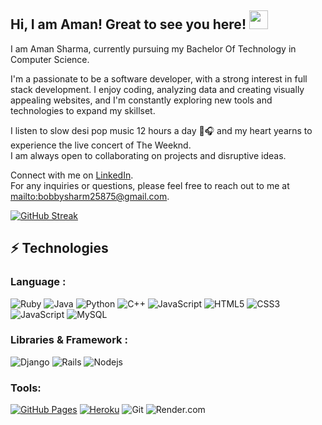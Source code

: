 ## Hi, I am Aman! Great to see you here! <img src="https://raw.githubusercontent.com/aemmadi/aemmadi/master/wave.gif" width="30px">

I am Aman Sharma, currently pursuing my Bachelor Of Technology in Computer Science. <br>

I'm a passionate to be a software developer, with a strong interest in full stack development.
I enjoy coding, analyzing data and creating visually appealing websites, and I'm constantly exploring new tools and technologies to expand my skillset. <br>

I listen to slow desi pop music 12 hours a day 🎵🎧 and my heart yearns to experience the live concert of The Weeknd. <br>
I am always open to collaborating on projects and disruptive ideas. 

Connect with me on [LinkedIn](https://www.linkedin.com/in/aman-sharma-7367a7221/).<br>
For any inquiries or questions, please feel free to reach out to me at [mailto:bobbysharm25875@gmail.com](mailto:bobbysharm25875@gmail.com).

[![GitHub Streak](http://github-readme-streak-stats.herokuapp.com?user=thekudosstatus02&theme=dark)](https://git.io/streak-stats)

## ⚡ Technologies

### Language :

![Ruby](https://img.shields.io/badge/Ruby-💎-red)
![Java](https://img.shields.io/badge/-java-E34A86?style=flat-square&logo=java)
![Python](https://img.shields.io/badge/-Python-black?style=flat-square&logo=Python)
![C++](https://img.shields.io/badge/-C++-00599C?style=flat-square&logo=c)
![JavaScript](https://img.shields.io/badge/-JavaScript-black?style=flat-square&logo=javascript)
![HTML5](https://img.shields.io/badge/-HTML5-E34F26?style=flat-square&logo=html5&logoColor=white)
![CSS3](https://img.shields.io/badge/-CSS3-1572B6?style=flat-square&logo=css3)
![JavaScript](https://img.shields.io/badge/-JavaScript-007ACC?style=flat-square&logo=typescript)
![MySQL](https://img.shields.io/badge/-MySQL-black?style=flat-square&logo=mysql)
### Libraries & Framework :

![Django](https://img.shields.io/badge/-Django-black?style=flat-square&logo=react)
![Rails](https://img.shields.io/badge/Rails-[R]-orange)
![Nodejs](https://img.shields.io/badge/-Nodejs-black?style=flat-square&logo=Node.js)

### Tools:

<a href="#"><img alt="GitHub Pages" src="https://img.shields.io/badge/GitHub%20Pages-%23327FC7.svg?logo=github&logoColor=white"></a> 
<a href="#"><img alt="Heroku" src="https://img.shields.io/badge/Heroku%20-%23430098.svg?logo=heroku&logoColor=white"></a>
![Git](https://img.shields.io/badge/-Git-black?style=flat-square&logo=git)
![Render.com](https://img.shields.io/badge/Render.com-[RDC]-blue)

<br>
